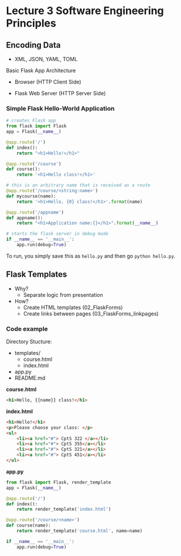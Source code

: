 # Lecture 3 Software Engineering Principles

## Encoding Data
- XML, JSON, YAML, TOML

Basic Flask App Architecture

- Browser (HTTP Client Side)

- Flask Web Server (HTTP Server Side)

### Simple Flask Hello-World Application

```python
# creates Flask app
from flask import Flask
app = Flask(__name__)

@app.route('/')
def index():
    return "<h1>Hello!</h1>"

@app.route('/course')
def course():
	return '<h1>Hello class!</h1>'

# this is an arbitrary name that is received as a route
@app.route('/course/<string:name>')
def mycourse(name):
	return '<h1>Hello, {0} class!</h1>'.format(name)

@app.route('/appname')
def appname():
    return "<h1>Application name:{}</h1>".format(__name__)

# starts the flask server in debug mode
if __name__ == '__main__':
    app.run(debug=True)
```

To run, you simply save this as `hello.py` and then go `python hello.py`.

## Flask Templates

- Why?
  - Separate logic from presentation
- How?
  - Create HTML templates (02_FlaskForms)
  - Create links between pages (03_FlaskForms_linkpages)

### Code example

Directory Stucture:

- templates/
  - course.html
  - index.html
- app.py
- README.md

**course.html**
```html
<h1>Hello, {{name}} class!</h1>
```

**index.html**
```html
<h1>Hello!</h1>
<p>Please choose your class: </p>
<ul>
    <li><a href="#"> CptS 322 </a></li>
    <li><a href="#"> CptS 355</a></li>
    <li><a href="#"> CptS 321</a></li>
    <li><a href="#"> CptS 451</a></li>
</ul>
```

**app.py**
```python
from flask import Flask, render_template
app = Flask(__name__)

@app.route('/')
def index():
    return render_template('index.html')

@app.route('/course/<name>')
def course(name):
    return render_template('course.html', name=name)

if __name__ == '__main__':
    app.run(debug=True)
```

